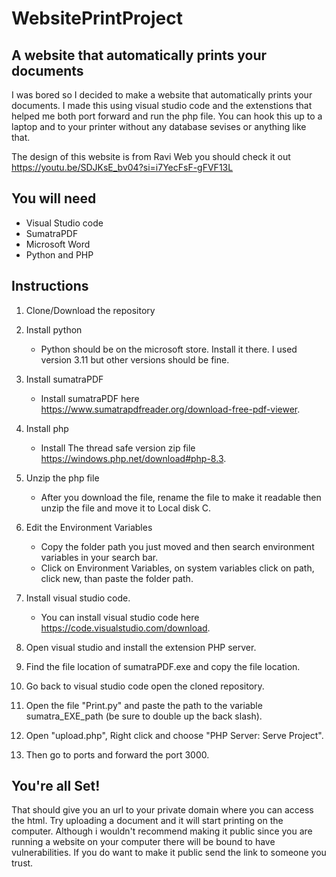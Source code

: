 # WebsitePrintProject
 
## A website that automatically prints your documents
I was bored so I decided to make a website that automatically prints your documents.
I made this using visual studio code and the extenstions that helped me both port forward and run the php file.
You can hook this up to a laptop and to your printer without any database sevises or anything like that.

The design of this website is from Ravi Web you should check it out
https://youtu.be/SDJKsE_bv04?si=i7YecFsF-gFVF13L

## You will need
* Visual Studio code
* SumatraPDF
* Microsoft Word
* Python and PHP
## Instructions
1. Clone/Download the repository
  
2. Install python
   * Python should be on the microsoft store. Install it there. I used version 3.11 but other versions should be fine.
3. Install sumatraPDF
   * Install sumatraPDF here https://www.sumatrapdfreader.org/download-free-pdf-viewer.
4. Install php
   * Install The thread safe version zip file https://windows.php.net/download#php-8.3.
5. Unzip the php file
   * After you download the file, rename the file to make it readable then unzip the file and move it to Local disk C.
6. Edit the Environment Variables
   * Copy the folder path you just moved and then search environment variables in your search bar.
   * Click on Environment Variables, on system variables click on path, click new, than paste the folder path.
7. Install visual studio code.
   * You can install visual studio code here https://code.visualstudio.com/download.
8. Open visual studio and install the extension PHP server.
9. Find the file location of sumatraPDF.exe and copy the file location.
10. Go back to visual studio code open the cloned repository.
11. Open the file "Print.py" and paste the path to the variable sumatra_EXE_path (be sure to double up the back slash).
12. Open "upload.php", Right click and choose "PHP Server: Serve Project".
13. Then go to ports and forward the port 3000.

## You're all Set!
That should give you an url to your private domain where you can access the html. Try uploading a document and it will start printing on the computer. Although i wouldn't recommend making it public since you are running a website on your computer there will be bound to have vulnerabilities. If you do want to make it public send the link to someone you trust.

   
 
   
